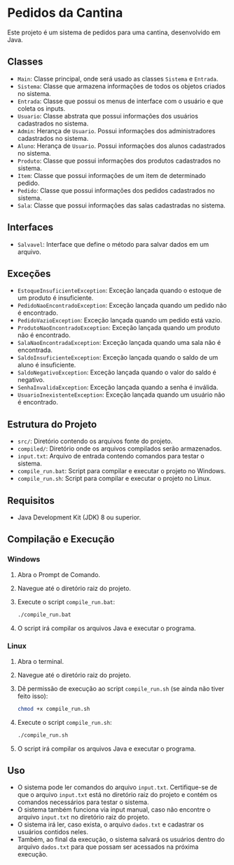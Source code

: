 # Pedidos da Cantina

Este projeto é um sistema de pedidos para uma cantina, desenvolvido em Java.

## Classes

- `Main`: Classe principal, onde será usado as classes `Sistema` e `Entrada`.
- `Sistema`: Classe que armazena informações de todos os objetos criados no sistema.
- `Entrada`: Classe que possui os menus de interface com o usuário e que coleta os inputs.
- `Usuario`: Classe abstrata que possui informações dos usuários cadastrados no sistema.
- `Admin`: Herança de `Usuario`. Possui informações dos administradores cadastrados no sistema.
- `Aluno`: Herança de `Usuario`. Possui informações dos alunos cadastrados no sistema.
- `Produto`: Classe que possui informações dos produtos cadastrados no sistema.
- `Item`: Classe que possui informações de um item de determinado pedido.
- `Pedido`: Classe que possui informações dos pedidos cadastrados no sistema.
- `Sala`: Classe que possui informações das salas cadastradas no sistema.

## Interfaces

- `Salvavel`: Interface que define o método para salvar dados em um arquivo.

## Exceções

- `EstoqueInsuficienteException`: Exceção lançada quando o estoque de um produto é insuficiente.
- `PedidoNaoEncontradoException`: Exceção lançada quando um pedido não é encontrado.
- `PedidoVazioException`: Exceção lançada quando um pedido está vazio.
- `ProdutoNaoEncontradoException`: Exceção lançada quando um produto não é encontrado.
- `SalaNaoEncontradaException`: Exceção lançada quando uma sala não é encontrada.
- `SaldoInsuficienteException`: Exceção lançada quando o saldo de um aluno é insuficiente.
- `SaldoNegativoException`: Exceção lançada quando o valor do saldo é negativo.
- `SenhaInvalidaException`: Exceção lançada quando a senha é inválida.
- `UsuarioInexistenteException`: Exceção lançada quando um usuário não é encontrado.

## Estrutura do Projeto

- `src/`: Diretório contendo os arquivos fonte do projeto.
- `compiled/`: Diretório onde os arquivos compilados serão armazenados.
- `input.txt`: Arquivo de entrada contendo comandos para testar o sistema.
- `compile_run.bat`: Script para compilar e executar o projeto no Windows.
- `compile_run.sh`: Script para compilar e executar o projeto no Linux.

## Requisitos

- Java Development Kit (JDK) 8 ou superior.

## Compilação e Execução

### Windows

1. Abra o Prompt de Comando.
2. Navegue até o diretório raiz do projeto.
3. Execute o script `compile_run.bat`:

    ```sh
    ./compile_run.bat
    ```

4. O script irá compilar os arquivos Java e executar o programa.

### Linux

1. Abra o terminal.
2. Navegue até o diretório raiz do projeto.
3. Dê permissão de execução ao script `compile_run.sh` (se ainda não tiver feito isso):

    ```sh
    chmod +x compile_run.sh
    ```

4. Execute o script `compile_run.sh`:

    ```sh
    ./compile_run.sh
    ```

5. O script irá compilar os arquivos Java e executar o programa.

## Uso

- O sistema pode ler comandos do arquivo `input.txt`. Certifique-se de que o arquivo `input.txt` está no diretório raiz do projeto e contém os comandos necessários para testar o sistema.
- O sistema também funciona via input manual, caso não encontre o arquivo `input.txt` no diretório raiz do projeto.
- O sistema irá ler, caso exista, o arquivo `dados.txt` e cadastrar os usuários contidos neles.
- Também, ao final da execução, o sistema salvará os usuários dentro do arquivo `dados.txt` para que possam ser acessados na próxima execução.
